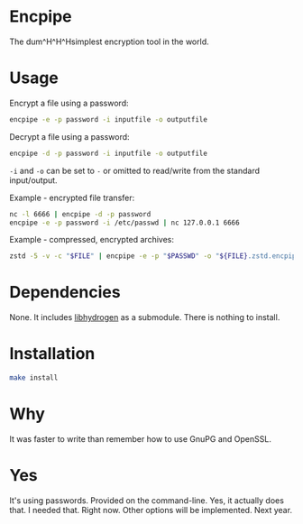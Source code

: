 Encpipe
=======

The dum^H^H^Hsimplest encryption tool in the world.

# Usage

Encrypt a file using a password:

```sh
encpipe -e -p password -i inputfile -o outputfile
```

Decrypt a file using a password:

```sh
encpipe -d -p password -i inputfile -o outputfile
```

`-i` and `-o` can be set to `-` or omitted to read/write from the
standard input/output.

Example - encrypted file transfer:

```sh
nc -l 6666 | encpipe -d -p password
encpipe -e -p password -i /etc/passwd | nc 127.0.0.1 6666
```

Example - compressed, encrypted archives:

```sh
zstd -5 -v -c "$FILE" | encpipe -e -p "$PASSWD" -o "${FILE}.zstd.encpipe"
```

# Dependencies

None. It includes [libhydrogen](https://github.com/jedisct1/libhydrogen) as
a submodule. There is nothing to install.

# Installation

```sh
make install
```

# Why

It was faster to write than remember how to use GnuPG and OpenSSL.

# Yes

It's using passwords. Provided on the command-line. Yes, it actually
does that. I needed that. Right now. Other options will be
implemented. Next year.
